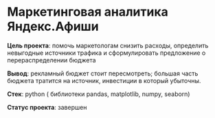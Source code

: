 # Маркетинговая аналитика Яндекс.Афиши

**Цель проекта**: помочь маркетологам снизить расходы, определить невыгодные источники трафика и сформулировать предложение о перераспределении бюджета

**Вывод**: рекламный бюджет стоит пересмотреть; большая часть бюджета тратится на источник, инвестиции в который  убыточны.

**Стек**: python ( библиотеки pandas, matplotlib, numpy, seaborn)

**Статус проекта**: завершен
